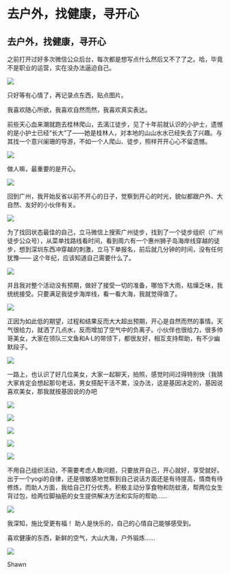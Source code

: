 # 去户外，找健康，寻开心


## **去户外，找健康，寻开心**

之前打开过好多次微信公众后台，每次都是想写点什么然后又不了了之。哈，毕竟不是职业的运营，实在没办法逼迫自己。

![](https://oss.sssmoe.com/wp-content/uploads202406062144065.jpg)

只好等有心情了，再记录点东西，贴点图片。

我喜欢随心所欲，我喜欢自然而然，我喜欢真实表达。

前些天心血来潮就跑去桂林爬山，去漓江徒步，见了十年前就认识的小护士，遗憾的是小护士已经“长大”了——她是桂林人，对本地的山山水水已经失去了兴趣。与其找一个意兴阑珊的导游，不如一个人爬山、徒步，照样开开心心不留遗憾。

![](https://oss.sssmoe.com/wp-content/uploads202406062144066.jpg)

做人嘛，最重要的是开心。

![](https://oss.sssmoe.com/wp-content/uploads202406062144067.jpg)

回到广州，我开始反省以前不开心的日子，觉察到开心的时光，貌似都跟户外、大自然、友好的小伙伴有关。

![](https://oss.sssmoe.com/wp-content/uploads202406062144068.jpg)

为了找回状态最佳的自己，立马微信上搜索广州徒步，找到了一个徒步组织（广州徒步公众号），从菜单找路线看时间，看到周六有一个惠州狮子岛海岸线穿越的徒步，想到深圳东西冲穿越的刺激，立马下单报名，前后就几分钟的时间，没有任何犹豫—— 这个年纪，应该知道自己需要什么了。

![](https://oss.sssmoe.com/wp-content/uploads202406062144069.jpg)

并且我对整个活动没有预期，做好了接受一切的准备，哪怕下大雨，枯燥乏味，我统统接受。只要满足我徒步海岸线，看一看大海，我就觉得值了。

![](https://oss.sssmoe.com/wp-content/uploads202406062144070.jpg)

正因为如此低的期望，过程和结果反而大大超出预期，开心是自然而然的事情。天气很给力，就洒了几点水，反而增加了空气中的负离子。小伙伴也很给力，很多帅哥美女，大家在领队三文鱼和A·L的带领下，都很友好，相互支持帮助，有不少幽默段子。


![](https://oss.sssmoe.com/wp-content/uploads202406062144071.jpg)


一路上，也认识了好几位美女，大家一起聊天，拍照，感觉时间过得特别快（我猜大家肯定会想起那句老话，男女搭配干活不累，没办法，这是基因决定的，基因说喜欢美女，那我就按基因说的办吧       

![](https://oss.sssmoe.com/wp-content/uploads202406062144072.jpg)

![](https://oss.sssmoe.com/wp-content/uploads202406062144073.jpg)

![](https://oss.sssmoe.com/wp-content/uploads202406062144074.jpg)

![](https://oss.sssmoe.com/wp-content/uploads202406062144075.jpg)

![](https://oss.sssmoe.com/wp-content/uploads202406062144076.jpg)


不用自己组织活动，不需要考虑人数问题，只要放开自己，开心就好，享受就好。出于一个yogi的自律，还是很敏感地觉察到自己说话方面还是有待提高，情商有待修炼，而助人方面，我给自己打分优秀。积极主动分享食物和防蚊液，帮两位女生背过包，给两位脚抽筋的女生提供解决方法和实际的帮助……

![](https://oss.sssmoe.com/wp-content/uploads202406062144077.jpg)


我深知，施比受更有福！ 助人是快乐的，自己的心情自己能够感受到。

喜欢健康的东西，新鲜的空气，大山大海，户外锻炼……

![](https://oss.sssmoe.com/wp-content/uploads202406062144078.jpg)

 Shawn
